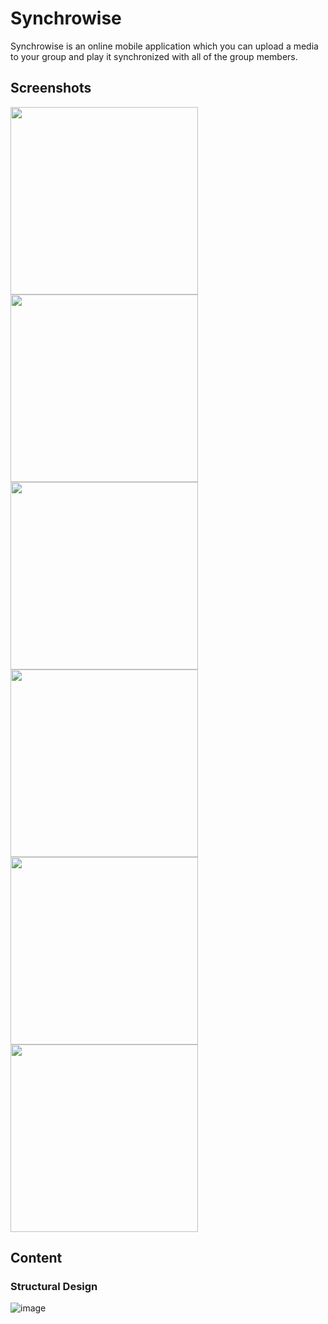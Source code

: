 # Synchrowise

Synchrowise is an online mobile application which you can upload a media to your group and play it synchronized with all of the group members.

## Screenshots

<img width=300 src="https://github.com/resultanyildizi/synchrowise-mobile/assets/47090675/274f2613-005f-4318-ac42-ad4c2a2f644d" />
<img width=300 src="https://github.com/resultanyildizi/synchrowise-mobile/assets/47090675/0e12a399-2a0d-4982-935a-9b3bfac21e24" />
<img width=300 src="https://github.com/resultanyildizi/synchrowise-mobile/assets/47090675/cf201e72-9808-4182-840b-3ce5f1f277c0" />
<img width=300 src="https://github.com/resultanyildizi/synchrowise-mobile/assets/47090675/871c0049-06f3-4c25-bf3b-4a18c9b5a2dd" />
<img width=300 src="https://github.com/resultanyildizi/synchrowise-mobile/assets/47090675/999cc192-c923-4e4b-9b23-934d1bf0270c" />
<img width=300 src="https://github.com/resultanyildizi/synchrowise-mobile/assets/47090675/50e6e4b5-8822-445a-830d-bf7447d7ddc8" />


## Content

### Structural Design
![image](https://github.com/resultanyildizi/synchrowise-mobile/assets/47090675/40734b7f-bc72-4626-abf7-903f97551331)
